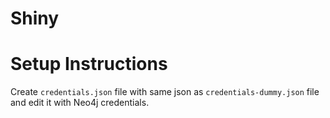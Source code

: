 # Shiny

# Setup Instructions

Create ```credentials.json``` file with same json as ```credentials-dummy.json``` file and edit it with Neo4j credentials.
